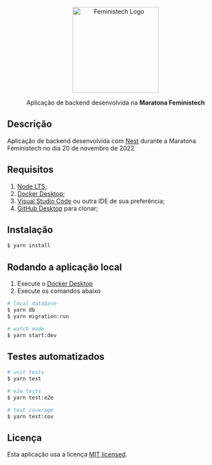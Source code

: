 <p align="center">
  <a href="http://nestjs.com/" target="blank"><img src="https://github.com/feministech/feministech.github.io/blob/main/logo.png?raw=true" width="200" alt="Feministech Logo" /></a>
</p>

  <p align="center">Aplicação de backend desenvolvida na <strong>Maratona Feministech</strong></p>
    <p align="center">
  <!--[![Backers on Open Collective](https://opencollective.com/nest/backers/badge.svg)](https://opencollective.com/nest#backer)
  [![Sponsors on Open Collective](https://opencollective.com/nest/sponsors/badge.svg)](https://opencollective.com/nest#sponsor)-->

## Descrição

Aplicação de backend desenvolvida com [Nest](https://github.com/nestjs/nest) durante a Maratona Feministech no dia 20 de novembro de 2022

## Requisitos

1. [Node LTS](https://nodejs.org/en/);
2. [Docker Desktop](https://www.docker.com/);
3. [Visual Studio Code](https://code.visualstudio.com/) ou outra IDE de sua preferência;
3. [GitHub Desktop](https://desktop.github.com/) para clonar;

## Instalação

```bash
$ yarn install
```

## Rodando a aplicação local

1. Execute o [Docker Desktop](https://www.docker.com/)
2. Execute os comandos abaixo

```bash
# local database
$ yarn db
$ yarn migration:run

# watch mode
$ yarn start:dev
```

## Testes automatizados

```bash
# unit tests
$ yarn test

# e2e tests
$ yarn test:e2e

# test coverage
$ yarn test:cov
```

## Licença

Esta aplicação usa a licença [MIT licensed](LICENSE).
